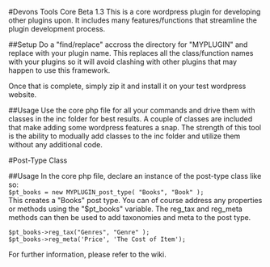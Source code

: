 #Devons Tools Core Beta 1.3
This is a core wordpress plugin for developing other plugins upon. It includes many features/functions that streamline the plugin development process. 

##Setup
Do a "find/replace" accross the directory for "MYPLUGIN" and replace
with your plugin name. This replaces all the class/function names with your
plugins so it will avoid clashing with other plugins that may happen
to use this framework. 

Once that is complete, simply zip it and install it on your test wordpress website. 

##Usage
Use the core php file for all your commands and drive them with classes in the inc folder for best results. A couple of classes
are included that make adding some wordpress features a snap. The strength of this tool is the ability to modually add classes to
the inc folder and utilize them without any additional code. 

#Post-Type Class

##Usage
In the core php file, declare an instance of the post-type class like so:  
`$pt_books = new MYPLUGIN_post_type( "Books", "Book" );`  
This creates a "Books" post type. You can of course address any properties or methods using the "$pt_books" variable. The reg_tax and reg_meta methods can then be used to add taxonomies and meta to the post type. 

`$pt_books->reg_tax("Genres", "Genre" );`  
`$pt_books->reg_meta('Price', 'The Cost of Item');`  

For further information, please refer to the wiki. 